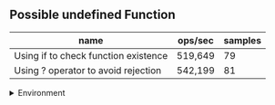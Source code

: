 ## Possible undefined Function

|name|ops/sec|samples|
|-|-|-|
|Using if to check function existence|519,649|79|
|Using ? operator to avoid rejection|542,199|81|


<details>
<summary>Environment</summary>

* __Machine:__ linux x64 | 2 vCPUs | 6.8GB Mem
* __Run:__ Tue Oct 10 2023 21:16:18 GMT+0000 (Coordinated Universal Time)
</details>

<!--
{"environment":{"platform":"linux","arch":"x64","cpus":2,"totalMemory":6.759757995605469},"benchmarks":"[{\"timeStamp\":1696972572740,\"currentTarget\":{\"0\":{\"name\":\"Using if to check function existence\",\"options\":{\"async\":false,\"defer\":false,\"delay\":0.005,\"initCount\":1,\"maxTime\":5,\"minSamples\":5,\"minTime\":0.05},\"async\":false,\"defer\":false,\"delay\":0.005,\"initCount\":1,\"maxTime\":5,\"minSamples\":5,\"minTime\":0.05,\"id\":1,\"stats\":{\"moe\":6.571901194188388e-8,\"rme\":3.4150815746990166,\"sem\":3.3530108133614224e-8,\"deviation\":2.9802211992517796e-7,\"mean\":0.000001924376050890554,\"sample\":[0.000002001516615602168,0.000002451913190352738,0.0000021049471438819044,0.000002500234228111904,0.000001959899996276853,0.0000019778237089988458,0.000002568032130756916,0.0000019743254375227444,0.0000017916033347669303,0.000003012053528302511,0.0000016651965130512454,0.0000018552301915506004,0.0000017710516094882058,0.0000025178138088463955,0.0000016857514804644853,0.0000018274496642074966,0.000002057686836272207,0.0000018974948225096768,0.0000016944261091077515,0.0000017244993217983922,0.0000024509215271115224,0.0000018439502637046507,0.0000017431517660220553,0.0000022475662138404985,0.0000016607491449576474,0.0000018841079111395236,0.0000020311438389004315,0.000001927612338181237,0.0000016676216077992648,0.0000016702491289755474,0.0000020863474188908424,0.0000019493165734377496,0.0000016517477704970434,0.0000018969067284641201,0.0000024562786319322358,0.0000017735273070809466,0.0000017254950064481301,0.0000023508597306781033,0.0000015328303991842365,0.0000020020979815853405,0.00000244780106769037,0.0000015345667756350659,0.0000017678194823501185,0.00000179350154455208,0.0000022237108538523827,0.0000015718496536004559,0.000001878492487178718,0.0000023369301502564256,0.0000015015337252196865,0.0000017686472722910357,0.000002012661068290196,0.0000018793112497375764,0.0000016759394475602076,0.0000017583840386287978,0.000002333217167021564,0.0000015041520259124854,0.0000017738298893320936,0.0000019935862399904026,0.000001904225504603665,0.0000017629728278799149,0.000001690785412230453,0.0000020921785082326126,0.0000020366995771226347,0.000001624443391416489,0.000001760714422817383,0.000002182181087484629,0.0000015219371982125183,0.0000017492695318357677,0.000002035340941127073,0.000001905260204540683,0.0000016723493986743844,0.000001783676183906667,0.000002175118015775425,0.0000015450069579821853,0.0000017374857091443482,0.0000020261004408721473,0.0000021626473922562455,0.00000152219512341421,0.0000017877550910236033],\"variance\":8.881718396469715e-14},\"times\":{\"cycle\":0.06416447066484374,\"elapsed\":5.402,\"period\":0.000001924376050890554,\"timeStamp\":1696972567338},\"running\":false,\"count\":33343,\"cycles\":3,\"hz\":519648.95298776176},\"1\":{\"name\":\"Using ? operator to avoid rejection\",\"options\":{\"async\":false,\"defer\":false,\"delay\":0.005,\"initCount\":1,\"maxTime\":5,\"minSamples\":5,\"minTime\":0.05},\"async\":false,\"defer\":false,\"delay\":0.005,\"initCount\":1,\"maxTime\":5,\"minSamples\":5,\"minTime\":0.05,\"id\":2,\"stats\":{\"moe\":6.507615941721567e-8,\"rme\":3.5284208183500088,\"sem\":3.320212215164065e-8,\"deviation\":2.9881909936476583e-7,\"mean\":0.0000018443423493813066,\"sample\":[0.0000024794320543987598,0.0000016519187984257779,0.000001673481767310294,0.0000022440311462304757,0.0000016985077424861307,0.0000020712941230262753,0.0000022078753581661894,0.0000016577555727508109,0.000002025096038808369,0.000001752340852950805,0.0000016580796702479092,0.0000016685617094729323,0.000002271092824618315,0.0000015108605101038658,0.0000016361363649891372,0.000002013151334781703,0.0000019995829886015298,0.0000015262264813547216,0.0000018304146305169489,0.0000024258773846016484,0.0000015586577780423202,0.0000017575223356447724,0.0000020196632243088,0.000001946285795065623,0.0000016456720038094104,0.0000016248686051010386,0.0000022248610755632274,0.0000014999796434629922,0.0000016786122436832237,0.0000023094348084878426,0.0000014905154608493794,0.0000016334637659593466,0.000001657511175262641,0.0000023909461027945597,0.0000015335657272104996,0.0000016759187821791018,0.0000019697767030743132,0.0000018164980804142736,0.0000016388030118151245,0.0000015769136037617928,0.000002532760483318949,0.0000015359525906967055,0.0000016413654950745513,0.0000016631748459867266,0.000002200691616320943,0.0000015336966756941758,0.0000016763949882443974,0.000002297262283860599,0.000001538991280021428,0.0000017693675188238446,0.000001644907145620666,0.000002326012082973721,0.0000015187116454867415,0.0000016132317788161067,0.0000019071878813130563,0.000001935693580548198,0.0000015146700395821553,0.0000016997251867503944,0.000002301256301895777,0.0000015008100056545935,0.0000016543892146067081,0.0000018766881045206987,0.000002171176959019077,0.000001519375345971846,0.000001664531978214934,0.0000020238864021904107,0.0000018825600726168865,0.000001644282134460284,0.0000016022229100324394,0.0000022503638284574865,0.0000015578482783250497,0.000001694311538347073,0.0000020899305377816134,0.0000023047354245409363,0.0000015661726139103004,0.0000017719746138507784,0.0000021019423529061635,0.0000020938888425939704,0.0000017618229219368473,0.0000015919491979405376,0.0000025646263206452186],\"variance\":8.929285414516979e-14},\"times\":{\"cycle\":0.06197174728156128,\"elapsed\":5.444,\"period\":0.0000018443423493813066,\"timeStamp\":1696972572757},\"running\":false,\"count\":33601,\"cycles\":3,\"hz\":542198.6868844902},\"options\":{},\"events\":{\"start\":[null],\"cycle\":[null,null],\"complete\":[null,null]},\"length\":2,\"running\":false},\"type\":\"cycle\",\"target\":{\"name\":\"Using if to check function existence\",\"options\":{\"async\":false,\"defer\":false,\"delay\":0.005,\"initCount\":1,\"maxTime\":5,\"minSamples\":5,\"minTime\":0.05},\"async\":false,\"defer\":false,\"delay\":0.005,\"initCount\":1,\"maxTime\":5,\"minSamples\":5,\"minTime\":0.05,\"id\":1,\"stats\":{\"moe\":6.571901194188388e-8,\"rme\":3.4150815746990166,\"sem\":3.3530108133614224e-8,\"deviation\":2.9802211992517796e-7,\"mean\":0.000001924376050890554,\"sample\":[0.000002001516615602168,0.000002451913190352738,0.0000021049471438819044,0.000002500234228111904,0.000001959899996276853,0.0000019778237089988458,0.000002568032130756916,0.0000019743254375227444,0.0000017916033347669303,0.000003012053528302511,0.0000016651965130512454,0.0000018552301915506004,0.0000017710516094882058,0.0000025178138088463955,0.0000016857514804644853,0.0000018274496642074966,0.000002057686836272207,0.0000018974948225096768,0.0000016944261091077515,0.0000017244993217983922,0.0000024509215271115224,0.0000018439502637046507,0.0000017431517660220553,0.0000022475662138404985,0.0000016607491449576474,0.0000018841079111395236,0.0000020311438389004315,0.000001927612338181237,0.0000016676216077992648,0.0000016702491289755474,0.0000020863474188908424,0.0000019493165734377496,0.0000016517477704970434,0.0000018969067284641201,0.0000024562786319322358,0.0000017735273070809466,0.0000017254950064481301,0.0000023508597306781033,0.0000015328303991842365,0.0000020020979815853405,0.00000244780106769037,0.0000015345667756350659,0.0000017678194823501185,0.00000179350154455208,0.0000022237108538523827,0.0000015718496536004559,0.000001878492487178718,0.0000023369301502564256,0.0000015015337252196865,0.0000017686472722910357,0.000002012661068290196,0.0000018793112497375764,0.0000016759394475602076,0.0000017583840386287978,0.000002333217167021564,0.0000015041520259124854,0.0000017738298893320936,0.0000019935862399904026,0.000001904225504603665,0.0000017629728278799149,0.000001690785412230453,0.0000020921785082326126,0.0000020366995771226347,0.000001624443391416489,0.000001760714422817383,0.000002182181087484629,0.0000015219371982125183,0.0000017492695318357677,0.000002035340941127073,0.000001905260204540683,0.0000016723493986743844,0.000001783676183906667,0.000002175118015775425,0.0000015450069579821853,0.0000017374857091443482,0.0000020261004408721473,0.0000021626473922562455,0.00000152219512341421,0.0000017877550910236033],\"variance\":8.881718396469715e-14},\"times\":{\"cycle\":0.06416447066484374,\"elapsed\":5.402,\"period\":0.000001924376050890554,\"timeStamp\":1696972567338},\"running\":false,\"count\":33343,\"cycles\":3,\"hz\":519648.95298776176},\"aborted\":false},{\"timeStamp\":1696972578201,\"currentTarget\":{\"0\":{\"name\":\"Using if to check function existence\",\"options\":{\"async\":false,\"defer\":false,\"delay\":0.005,\"initCount\":1,\"maxTime\":5,\"minSamples\":5,\"minTime\":0.05},\"async\":false,\"defer\":false,\"delay\":0.005,\"initCount\":1,\"maxTime\":5,\"minSamples\":5,\"minTime\":0.05,\"id\":1,\"stats\":{\"moe\":6.571901194188388e-8,\"rme\":3.4150815746990166,\"sem\":3.3530108133614224e-8,\"deviation\":2.9802211992517796e-7,\"mean\":0.000001924376050890554,\"sample\":[0.000002001516615602168,0.000002451913190352738,0.0000021049471438819044,0.000002500234228111904,0.000001959899996276853,0.0000019778237089988458,0.000002568032130756916,0.0000019743254375227444,0.0000017916033347669303,0.000003012053528302511,0.0000016651965130512454,0.0000018552301915506004,0.0000017710516094882058,0.0000025178138088463955,0.0000016857514804644853,0.0000018274496642074966,0.000002057686836272207,0.0000018974948225096768,0.0000016944261091077515,0.0000017244993217983922,0.0000024509215271115224,0.0000018439502637046507,0.0000017431517660220553,0.0000022475662138404985,0.0000016607491449576474,0.0000018841079111395236,0.0000020311438389004315,0.000001927612338181237,0.0000016676216077992648,0.0000016702491289755474,0.0000020863474188908424,0.0000019493165734377496,0.0000016517477704970434,0.0000018969067284641201,0.0000024562786319322358,0.0000017735273070809466,0.0000017254950064481301,0.0000023508597306781033,0.0000015328303991842365,0.0000020020979815853405,0.00000244780106769037,0.0000015345667756350659,0.0000017678194823501185,0.00000179350154455208,0.0000022237108538523827,0.0000015718496536004559,0.000001878492487178718,0.0000023369301502564256,0.0000015015337252196865,0.0000017686472722910357,0.000002012661068290196,0.0000018793112497375764,0.0000016759394475602076,0.0000017583840386287978,0.000002333217167021564,0.0000015041520259124854,0.0000017738298893320936,0.0000019935862399904026,0.000001904225504603665,0.0000017629728278799149,0.000001690785412230453,0.0000020921785082326126,0.0000020366995771226347,0.000001624443391416489,0.000001760714422817383,0.000002182181087484629,0.0000015219371982125183,0.0000017492695318357677,0.000002035340941127073,0.000001905260204540683,0.0000016723493986743844,0.000001783676183906667,0.000002175118015775425,0.0000015450069579821853,0.0000017374857091443482,0.0000020261004408721473,0.0000021626473922562455,0.00000152219512341421,0.0000017877550910236033],\"variance\":8.881718396469715e-14},\"times\":{\"cycle\":0.06416447066484374,\"elapsed\":5.402,\"period\":0.000001924376050890554,\"timeStamp\":1696972567338},\"running\":false,\"count\":33343,\"cycles\":3,\"hz\":519648.95298776176},\"1\":{\"name\":\"Using ? operator to avoid rejection\",\"options\":{\"async\":false,\"defer\":false,\"delay\":0.005,\"initCount\":1,\"maxTime\":5,\"minSamples\":5,\"minTime\":0.05},\"async\":false,\"defer\":false,\"delay\":0.005,\"initCount\":1,\"maxTime\":5,\"minSamples\":5,\"minTime\":0.05,\"id\":2,\"stats\":{\"moe\":6.507615941721567e-8,\"rme\":3.5284208183500088,\"sem\":3.320212215164065e-8,\"deviation\":2.9881909936476583e-7,\"mean\":0.0000018443423493813066,\"sample\":[0.0000024794320543987598,0.0000016519187984257779,0.000001673481767310294,0.0000022440311462304757,0.0000016985077424861307,0.0000020712941230262753,0.0000022078753581661894,0.0000016577555727508109,0.000002025096038808369,0.000001752340852950805,0.0000016580796702479092,0.0000016685617094729323,0.000002271092824618315,0.0000015108605101038658,0.0000016361363649891372,0.000002013151334781703,0.0000019995829886015298,0.0000015262264813547216,0.0000018304146305169489,0.0000024258773846016484,0.0000015586577780423202,0.0000017575223356447724,0.0000020196632243088,0.000001946285795065623,0.0000016456720038094104,0.0000016248686051010386,0.0000022248610755632274,0.0000014999796434629922,0.0000016786122436832237,0.0000023094348084878426,0.0000014905154608493794,0.0000016334637659593466,0.000001657511175262641,0.0000023909461027945597,0.0000015335657272104996,0.0000016759187821791018,0.0000019697767030743132,0.0000018164980804142736,0.0000016388030118151245,0.0000015769136037617928,0.000002532760483318949,0.0000015359525906967055,0.0000016413654950745513,0.0000016631748459867266,0.000002200691616320943,0.0000015336966756941758,0.0000016763949882443974,0.000002297262283860599,0.000001538991280021428,0.0000017693675188238446,0.000001644907145620666,0.000002326012082973721,0.0000015187116454867415,0.0000016132317788161067,0.0000019071878813130563,0.000001935693580548198,0.0000015146700395821553,0.0000016997251867503944,0.000002301256301895777,0.0000015008100056545935,0.0000016543892146067081,0.0000018766881045206987,0.000002171176959019077,0.000001519375345971846,0.000001664531978214934,0.0000020238864021904107,0.0000018825600726168865,0.000001644282134460284,0.0000016022229100324394,0.0000022503638284574865,0.0000015578482783250497,0.000001694311538347073,0.0000020899305377816134,0.0000023047354245409363,0.0000015661726139103004,0.0000017719746138507784,0.0000021019423529061635,0.0000020938888425939704,0.0000017618229219368473,0.0000015919491979405376,0.0000025646263206452186],\"variance\":8.929285414516979e-14},\"times\":{\"cycle\":0.06197174728156128,\"elapsed\":5.444,\"period\":0.0000018443423493813066,\"timeStamp\":1696972572757},\"running\":false,\"count\":33601,\"cycles\":3,\"hz\":542198.6868844902},\"options\":{},\"events\":{\"start\":[null],\"cycle\":[null,null],\"complete\":[null,null]},\"length\":2,\"running\":false},\"type\":\"cycle\",\"target\":{\"name\":\"Using ? operator to avoid rejection\",\"options\":{\"async\":false,\"defer\":false,\"delay\":0.005,\"initCount\":1,\"maxTime\":5,\"minSamples\":5,\"minTime\":0.05},\"async\":false,\"defer\":false,\"delay\":0.005,\"initCount\":1,\"maxTime\":5,\"minSamples\":5,\"minTime\":0.05,\"id\":2,\"stats\":{\"moe\":6.507615941721567e-8,\"rme\":3.5284208183500088,\"sem\":3.320212215164065e-8,\"deviation\":2.9881909936476583e-7,\"mean\":0.0000018443423493813066,\"sample\":[0.0000024794320543987598,0.0000016519187984257779,0.000001673481767310294,0.0000022440311462304757,0.0000016985077424861307,0.0000020712941230262753,0.0000022078753581661894,0.0000016577555727508109,0.000002025096038808369,0.000001752340852950805,0.0000016580796702479092,0.0000016685617094729323,0.000002271092824618315,0.0000015108605101038658,0.0000016361363649891372,0.000002013151334781703,0.0000019995829886015298,0.0000015262264813547216,0.0000018304146305169489,0.0000024258773846016484,0.0000015586577780423202,0.0000017575223356447724,0.0000020196632243088,0.000001946285795065623,0.0000016456720038094104,0.0000016248686051010386,0.0000022248610755632274,0.0000014999796434629922,0.0000016786122436832237,0.0000023094348084878426,0.0000014905154608493794,0.0000016334637659593466,0.000001657511175262641,0.0000023909461027945597,0.0000015335657272104996,0.0000016759187821791018,0.0000019697767030743132,0.0000018164980804142736,0.0000016388030118151245,0.0000015769136037617928,0.000002532760483318949,0.0000015359525906967055,0.0000016413654950745513,0.0000016631748459867266,0.000002200691616320943,0.0000015336966756941758,0.0000016763949882443974,0.000002297262283860599,0.000001538991280021428,0.0000017693675188238446,0.000001644907145620666,0.000002326012082973721,0.0000015187116454867415,0.0000016132317788161067,0.0000019071878813130563,0.000001935693580548198,0.0000015146700395821553,0.0000016997251867503944,0.000002301256301895777,0.0000015008100056545935,0.0000016543892146067081,0.0000018766881045206987,0.000002171176959019077,0.000001519375345971846,0.000001664531978214934,0.0000020238864021904107,0.0000018825600726168865,0.000001644282134460284,0.0000016022229100324394,0.0000022503638284574865,0.0000015578482783250497,0.000001694311538347073,0.0000020899305377816134,0.0000023047354245409363,0.0000015661726139103004,0.0000017719746138507784,0.0000021019423529061635,0.0000020938888425939704,0.0000017618229219368473,0.0000015919491979405376,0.0000025646263206452186],\"variance\":8.929285414516979e-14},\"times\":{\"cycle\":0.06197174728156128,\"elapsed\":5.444,\"period\":0.0000018443423493813066,\"timeStamp\":1696972572757},\"running\":false,\"count\":33601,\"cycles\":3,\"hz\":542198.6868844902},\"aborted\":false}]"}-->
